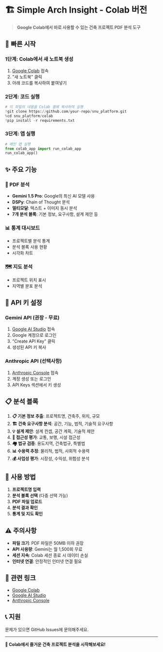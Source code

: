 # 🏗️ Simple Arch Insight - Colab 버전

> **Google Colab에서 바로 사용할 수 있는 건축 프로젝트 PDF 분석 도구**

## 🚀 빠른 시작

### 1단계: Colab에서 새 노트북 생성
1. [Google Colab](https://colab.research.google.com/) 접속
2. "새 노트북" 클릭
3. 아래 코드를 복사하여 붙여넣기

### 2단계: 코드 실행
```python
# 이 파일의 내용을 Colab 셀에 복사하여 실행
!git clone https://github.com/your-repo/snu_platform.git
%cd snu_platform/colab
!pip install -r requirements.txt
```

### 3단계: 앱 실행
```python
# 메인 앱 실행
from colab_app import run_colab_app
run_colab_app()
```

## ✨ 주요 기능

### 📄 PDF 분석
- **Gemini 1.5 Pro**: Google의 최신 AI 모델 사용
- **DSPy**: Chain of Thought 분석
- **멀티모달**: 텍스트 + 이미지 동시 분석
- **7개 분석 블록**: 기본 정보, 요구사항, 설계 제안 등

### 📊 통계 대시보드
- 프로젝트별 분석 통계
- 분석 블록 사용 현황
- 시각화 차트

### 🗺️ 지도 분석
- 프로젝트 위치 표시
- 지역별 분포 분석

## 🔧 API 키 설정

### Gemini API (권장 - 무료)
1. [Google AI Studio](https://aistudio.google.com/app/apikey) 접속
2. Google 계정으로 로그인
3. "Create API Key" 클릭
4. 생성된 API 키 복사

### Anthropic API (선택사항)
1. [Anthropic Console](https://console.anthropic.com/) 접속
2. 계정 생성 또는 로그인
3. API Keys 섹션에서 키 생성

## 📋 분석 블록

1. **📋 기본 정보 추출**: 프로젝트명, 건축주, 위치, 규모
2. **🏗️ 건축 요구사항 분석**: 공간, 기능, 법적, 기술적 요구사항
3. **💡 설계 제안**: 설계 컨셉, 공간 계획, 기술적 제안
4. **🚶 접근성 평가**: 교통, 보행, 시설 접근성
5. **🏘️ 법규 검증**: 용도지역, 건축법규, 특별법
6. **📊 수용력 추정**: 물리적, 법적, 사회적 수용력
7. **💰 사업성 평가**: 시장성, 수익성, 위험성 분석

## 🎯 사용 방법

1. **프로젝트명 입력**
2. **분석 블록 선택** (다중 선택 가능)
3. **PDF 파일 업로드**
4. **분석 결과 확인**
5. **통계 및 지도 확인**

## ⚠️ 주의사항

- **파일 크기**: PDF 파일은 50MB 이하 권장
- **API 사용량**: Gemini는 월 1,500회 무료
- **세션 지속**: Colab 세션 종료 시 데이터 손실
- **인터넷 연결**: 안정적인 인터넷 연결 필요

## 🔗 관련 링크

- [Google Colab](https://colab.research.google.com/)
- [Google AI Studio](https://aistudio.google.com/)
- [Anthropic Console](https://console.anthropic.com/)

## 📞 지원

문제가 있으면 GitHub Issues에 문의해주세요.

---

**🎉 Colab에서 즐거운 건축 프로젝트 분석을 시작해보세요!**
